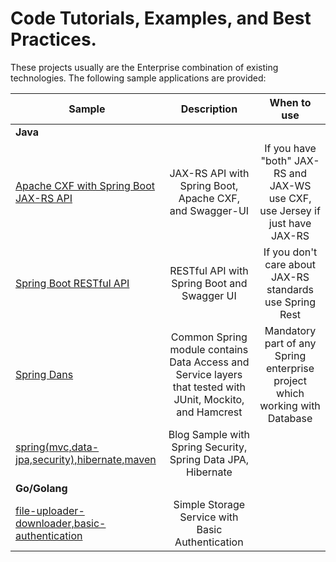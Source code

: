 # Code Tutorials, Examples, and Best Practices.
These projects usually are the Enterprise combination of existing technologies. The following sample applications are provided:
<table>
<thead>
<tr>
<th>Sample</th>
<th align="center">Description</th>
<th>When to use</th>
</tr>
</thead>
<tbody>
<tr>
<td colspan="3"><strong>Java</strong></td>
</tr>
<tr>
<td><a href="/java/spring-boot-cxf">Apache CXF with Spring Boot JAX-RS API</a></td>
<td align="center">JAX-RS API with Spring Boot, Apache CXF, and Swagger-UI</td>
<td align="center">If you have "both" JAX-RS and JAX-WS use CXF, use Jersey if just have JAX-RS</td>
</tr>
<tr>
<td><a href="/java/spring-boot-restful">Spring Boot RESTful API</a></td>
<td align="center">RESTful API with Spring Boot and Swagger UI</td>
<td align="center">If you don't care about JAX-RS standards use Spring Rest</td>
</tr>
<tr>
<td><a href="/java/spring-dans">Spring Dans</a></td>
<td align="center">Common Spring module contains Data Access and Service layers that tested with JUnit, Mockito, and Hamcrest</td>
<td align="center">Mandatory part of any Spring enterprise project which working with Database</td>
</tr>
<tr>
<td><a href="/java/spring(mvc,data-jpa,security),hibernate,maven">spring(mvc,data-jpa,security),hibernate,maven</a></td>
<td align="center">Blog Sample with Spring Security, Spring Data JPA, Hibernate</td>
</tr>
<tr>
<td colspan="3"><strong>Go/Golang</strong></td>
</tr>
<tr>
<td><a href="/golang/file-uploader-downloader,basic-authentication">file-uploader-downloader,basic-authentication</a></td>
<td align="center">Simple Storage Service with Basic Authentication</td>
</tr></tbody></table>